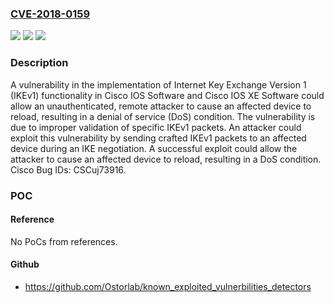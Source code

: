 ### [CVE-2018-0159](https://cve.mitre.org/cgi-bin/cvename.cgi?name=CVE-2018-0159)
![](https://img.shields.io/static/v1?label=Product&message=Cisco%20IOS%20and%20IOS%20XE&color=blue)
![](https://img.shields.io/static/v1?label=Version&message=n%2Fa&color=blue)
![](https://img.shields.io/static/v1?label=Vulnerability&message=CWE-20&color=brighgreen)

### Description

A vulnerability in the implementation of Internet Key Exchange Version 1 (IKEv1) functionality in Cisco IOS Software and Cisco IOS XE Software could allow an unauthenticated, remote attacker to cause an affected device to reload, resulting in a denial of service (DoS) condition. The vulnerability is due to improper validation of specific IKEv1 packets. An attacker could exploit this vulnerability by sending crafted IKEv1 packets to an affected device during an IKE negotiation. A successful exploit could allow the attacker to cause an affected device to reload, resulting in a DoS condition. Cisco Bug IDs: CSCuj73916.

### POC

#### Reference
No PoCs from references.

#### Github
- https://github.com/Ostorlab/known_exploited_vulnerbilities_detectors

